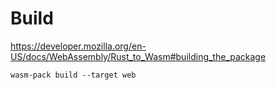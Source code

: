 # Build

https://developer.mozilla.org/en-US/docs/WebAssembly/Rust_to_Wasm#building_the_package

```
wasm-pack build --target web
```
